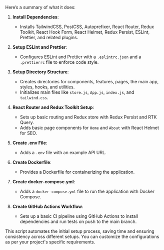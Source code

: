 Here’s a summary of what it does:

1. **Install Dependencies**:
   - Installs TailwindCSS, PostCSS, Autoprefixer, React Router, Redux Toolkit, React Hook Form, React Helmet, Redux Persist, ESLint, Prettier, and related plugins.

2. **Setup ESLint and Prettier**:
   - Configures ESLint and Prettier with a `.eslintrc.json` and a `.prettierrc` file to enforce code style.

3. **Setup Directory Structure**:
   - Creates directories for components, features, pages, the main app, styles, hooks, and utilities.
   - Initializes main files like `store.js`, `App.js`, `index.js`, and `tailwind.css`.

4. **React Router and Redux Toolkit Setup**:
   - Sets up basic routing and Redux store with Redux Persist and RTK Query.
   - Adds basic page components for `Home` and `About` with React Helmet for SEO.

5. **Create .env File**:
   - Adds a `.env` file with an example API URL.

6. **Create Dockerfile**:
   - Provides a Dockerfile for containerizing the application.

7. **Create docker-compose.yml**:
   - Adds a `docker-compose.yml` file to run the application with Docker Compose.

8. **Create GitHub Actions Workflow**:
   - Sets up a basic CI pipeline using GitHub Actions to install dependencies and run tests on push to the main branch.

This script automates the initial setup process, saving time and ensuring consistency across different setups. You can customize the configurations as per your project's specific requirements.
